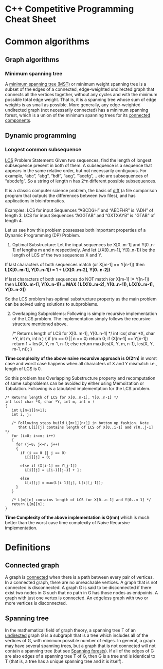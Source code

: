 # C++ Competitive Programming Cheat Sheet

# Common algorithms

## Graph algorithms

### Minimum spanning tree

A [minimum spanning tree (MST)](https://en.wikipedia.org/wiki/Minimum_spanning_tree) or minimum weight spanning tree is a subset of the edges of a connected, edge-weighted undirected graph that connects all the vertices together, without any cycles and with the minimum possible total edge weight. That is, it is a spanning tree whose sum of edge weights is as small as possible. More generally, any edge-weighted undirected graph (not necessarily connected) has a minimum spanning forest, which is a union of the minimum spanning trees for its [connected components](https://en.wikipedia.org/wiki/Connected_component_(graph_theory)).

## Dynamic programming

### Longest common subsequence

[LCS](http://www.geeksforgeeks.org/longest-common-subsequence/) Problem Statement: Given two sequences, find the length of longest subsequence present in both of them. A subsequence is a sequence that appears in the same relative order, but not necessarily contiguous. For example, “abc”, “abg”, “bdf”, “aeg”, ‘”acefg”, .. etc are subsequences of “abcdefg”. So a string of length n has 2^n different possible subsequences.

It is a classic computer science problem, the basis of [diff](https://en.wikipedia.org/wiki/Diff_utility) (a file comparison program that outputs the differences between two files), and has applications in bioinformatics.

Examples:
LCS for input Sequences “ABCDGH” and “AEDFHR” is “ADH” of length 3.
LCS for input Sequences “AGGTAB” and “GXTXAYB” is “GTAB” of length 4.

Let us see how this problem possesses both important properties of a Dynamic Programming (DP) Problem.

1) Optimal Substructure: 
Let the input sequences be X[0..m-1] and Y[0..n-1] of lengths m and n respectively. And let L(X[0..m-1], Y[0..n-1]) be the length of LCS of the two sequences X and Y.

If last characters of both sequences match (or X[m-1] == Y[n-1]) then
**L(X[0..m-1], Y[0..n-1]) = 1 + L(X[0..m-2], Y[0..n-2])**

If last characters of both sequences do NOT match (or X[m-1] != Y[n-1]) then
**L(X[0..m-1], Y[0..n-1]) = MAX ( L(X[0..m-2], Y[0..n-1]), L(X[0..m-1], Y[0..n-2])**

So the LCS problem has optimal substructure property as the main problem can be solved using solutions to subproblems.

2) Overlapping Subproblems:
Following is simple recursive implementation of the LCS problem. The implementation simply follows the recursive structure mentioned above.

	/* Returns length of LCS for X[0..m-1], Y[0..n-1] */
	int lcs( char *X, char *Y, int m, int n )
	{
	   if (m == 0 || n == 0)
	     return 0;
	   if (X[m-1] == Y[n-1])
	     return 1 + lcs(X, Y, m-1, n-1);
	   else
	     return max(lcs(X, Y, m, n-1), lcs(X, Y, m-1, n));
	}

**Time complexity of the above naive recursive approach is O(2^n)** in worst case and worst case happens when all characters of X and Y mismatch i.e., length of LCS is 0.

So this problem has Overlapping Substructure property and recomputation of same subproblems can be avoided by either using Memoization or Tabulation. Following is a tabulated implementation for the LCS problem.

	/* Returns length of LCS for X[0..m-1], Y[0..n-1] */
	int lcs( char *X, char *Y, int m, int n )
	{
	   int L[m+1][n+1];
	   int i, j;
	  
	   /* Following steps build L[m+1][n+1] in bottom up fashion. Note 
	      that L[i][j] contains length of LCS of X[0..i-1] and Y[0..j-1] */
	   for (i=0; i<=m; i++)
	   {
	     for (j=0; j<=n; j++)
	     {
	       if (i == 0 || j == 0)
	         L[i][j] = 0;
	  
	       else if (X[i-1] == Y[j-1])
	         L[i][j] = L[i-1][j-1] + 1;
	  
	       else
	         L[i][j] = max(L[i-1][j], L[i][j-1]);
	     }
	   }
	    
	   /* L[m][n] contains length of LCS for X[0..n-1] and Y[0..m-1] */
	   return L[m][n];
	}

**Time Complexity of the above implementation is O(mn)** which is much better than the worst case time complexity of Naive Recursive implementation.


# Definitions

## Connected graph

A graph is [connected](https://en.wikipedia.org/wiki/Connectivity_(graph_theory)#Connected_graph) when there is a path between every pair of vertices. In a connected graph, there are no unreachable vertices. A graph that is not connected is disconnected. A graph G is said to be disconnected if there exist two nodes in G such that no path in G has those nodes as endpoints. A graph with just one vertex is connected. An edgeless graph with two or more vertices is disconnected.

## Spanning tree

In the mathematical field of graph theory, a spanning tree T of an [undirected](https://en.wikipedia.org/wiki/Graph_(discrete_mathematics)#Undirected_graph) graph G is a subgraph that is a tree which includes all of the vertices of G, with minimum possible number of edges. In general, a graph may have several spanning trees, but a graph that is not connected will not contain a spanning tree (but see [Spanning forests](https://en.wikipedia.org/wiki/Spanning_tree#Spanning_forests)). If all of the edges of G are also edges of a spanning tree T of G, then G is a tree and is identical to T (that is, a tree has a unique spanning tree and it is itself).







